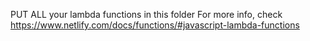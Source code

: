 PUT ALL your lambda functions in this folder
For more info, check https://www.netlify.com/docs/functions/#javascript-lambda-functions

